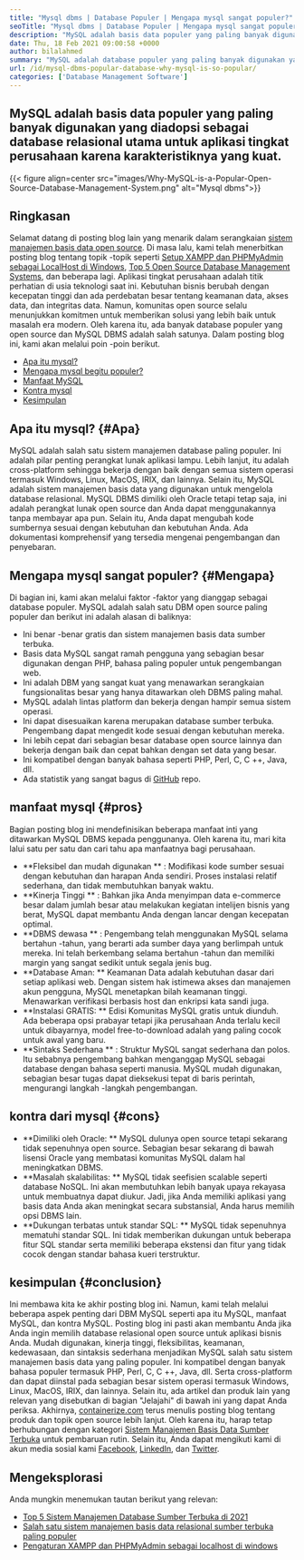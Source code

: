 ```yaml
---
title: "Mysql dbms | Database Populer | Mengapa mysql sangat populer?" 
seoTitle: "Mysql dbms | Database Populer | Mengapa mysql sangat populer?" 
description: "MySQL adalah basis data populer yang paling banyak digunakan yang diadopsi sebagai database relasional utama untuk aplikasi tingkat perusahaan karena karakteristiknya yang kuat." 
date: Thu, 18 Feb 2021 09:00:58 +0000
author: bilalahmed
summary: "MySQL adalah database populer yang paling banyak digunakan yang diadopsi sebagai database relasional utama untuk aplikasi tingkat perusahaan karena karakteristiknya yang kuat." 
url: /id/mysql-dbms-popular-database-why-mysql-is-so-popular/
categories: ['Database Management Software']
---
```


## MySQL adalah basis data populer yang paling banyak digunakan yang diadopsi sebagai database relasional utama untuk aplikasi tingkat perusahaan karena karakteristiknya yang kuat.

{{< figure align=center src="images/Why-MySQL-is-a-Popular-Open-Source-Database-Management-System.png" alt="Mysql dbms">}}


## Ringkasan
Selamat datang di posting blog lain yang menarik dalam serangkaian [sistem manajemen basis data open source][1]. Di masa lalu, kami telah menerbitkan posting blog tentang topik -topik seperti [Setup XAMPP dan PHPMyAdmin sebagai LocalHost di Windows][2], [Top 5 Open Source Database Management Systems][3], dan beberapa lagi. Aplikasi tingkat perusahaan adalah titik perhatian di usia teknologi saat ini. Kebutuhan bisnis berubah dengan kecepatan tinggi dan ada perdebatan besar tentang keamanan data, akses data, dan integritas data. Namun, komunitas open source selalu menunjukkan komitmen untuk memberikan solusi yang lebih baik untuk masalah era modern. Oleh karena itu, ada banyak database populer yang open source dan MySQL DBMS adalah salah satunya. Dalam posting blog ini, kami akan melalui poin -poin berikut.
  * [Apa itu mysql?][4]
  * [Mengapa mysql begitu populer?][5]
  * [Manfaat MySQL][6]
  * [Kontra mysql][7]
  * [Kesimpulan][8]

## Apa itu mysql?   {#Apa}
MySQL adalah salah satu sistem manajemen database paling populer. Ini adalah pilar penting perangkat lunak aplikasi lampu. Lebih lanjut, itu adalah cross-platform sehingga bekerja dengan baik dengan semua sistem operasi termasuk Windows, Linux, MacOS, IRIX, dan lainnya. Selain itu, MySQL adalah sistem manajemen basis data yang digunakan untuk mengelola database relasional. MySQL DBMS dimiliki oleh Oracle tetapi tetap saja, ini adalah perangkat lunak open source dan Anda dapat menggunakannya tanpa membayar apa pun. Selain itu, Anda dapat mengubah kode sumbernya sesuai dengan kebutuhan dan kebutuhan Anda. Ada dokumentasi komprehensif yang tersedia mengenai pengembangan dan penyebaran.

## Mengapa mysql sangat populer?   {#Mengapa}
Di bagian ini, kami akan melalui faktor -faktor yang dianggap sebagai database populer. MySQL adalah salah satu DBM open source paling populer dan berikut ini adalah alasan di baliknya:
  * Ini benar -benar gratis dan sistem manajemen basis data sumber terbuka.
  * Basis data MySQL sangat ramah pengguna yang sebagian besar digunakan dengan PHP, bahasa paling populer untuk pengembangan web.
  * Ini adalah DBM yang sangat kuat yang menawarkan serangkaian fungsionalitas besar yang hanya ditawarkan oleh DBMS paling mahal.
  * MySQL adalah lintas platform dan bekerja dengan hampir semua sistem operasi.
  * Ini dapat disesuaikan karena merupakan database sumber terbuka. Pengembang dapat mengedit kode sesuai dengan kebutuhan mereka.
  * Ini lebih cepat dari sebagian besar database open source lainnya dan bekerja dengan baik dan cepat bahkan dengan set data yang besar.
  * Ini kompatibel dengan banyak bahasa seperti PHP, Perl, C, C ++, Java, dll.
  * Ada statistik yang sangat bagus di [GitHub][9] repo.

## manfaat mysql   {#pros}
Bagian posting blog ini mendefinisikan beberapa manfaat inti yang ditawarkan MySQL DBMS kepada penggunanya. Oleh karena itu, mari kita lalui satu per satu dan cari tahu apa manfaatnya bagi perusahaan.
  * **Fleksibel dan mudah digunakan ** : Modifikasi kode sumber sesuai dengan kebutuhan dan harapan Anda sendiri. Proses instalasi relatif sederhana, dan tidak membutuhkan banyak waktu.
  * **Kinerja Tinggi ** : Bahkan jika Anda menyimpan data e-commerce besar dalam jumlah besar atau melakukan kegiatan intelijen bisnis yang berat, MySQL dapat membantu Anda dengan lancar dengan kecepatan optimal.
  * **DBMS dewasa ** : Pengembang telah menggunakan MySQL selama bertahun -tahun, yang berarti ada sumber daya yang berlimpah untuk mereka. Ini telah berkembang selama bertahun -tahun dan memiliki margin yang sangat sedikit untuk segala jenis bug.
  * **Database Aman: **  Keamanan Data adalah kebutuhan dasar dari setiap aplikasi web. Dengan sistem hak istimewa akses dan manajemen akun pengguna, MySQL menetapkan bilah keamanan tinggi. Menawarkan verifikasi berbasis host dan enkripsi kata sandi juga.
  * **Instalasi GRATIS: **  Edisi Komunitas MySQL gratis untuk diunduh. Ada beberapa opsi prabayar tetapi jika perusahaan Anda terlalu kecil untuk dibayarnya, model free-to-download adalah yang paling cocok untuk awal yang baru.
  * **Sintaks Sederhana ** : Struktur MySQL sangat sederhana dan polos. Itu sebabnya pengembang bahkan menganggap MySQL sebagai database dengan bahasa seperti manusia. MySQL mudah digunakan, sebagian besar tugas dapat dieksekusi tepat di baris perintah, mengurangi langkah -langkah pengembangan.

## kontra dari mysql   {#cons}
  * **Dimiliki oleh Oracle: **  MySQL dulunya open source tetapi sekarang tidak sepenuhnya open source. Sebagian besar sekarang di bawah lisensi Oracle yang membatasi komunitas MySQL dalam hal meningkatkan DBMS.
  * **Masalah skalabilitas: **  MySQL tidak seefisien scalable seperti database NoSQL. Ini akan membutuhkan lebih banyak upaya rekayasa untuk membuatnya dapat diukur. Jadi, jika Anda memiliki aplikasi yang basis data Anda akan meningkat secara substansial, Anda harus memilih opsi DBMS lain.
  * **Dukungan terbatas untuk standar SQL: **  MySQL tidak sepenuhnya mematuhi standar SQL. Ini tidak memberikan dukungan untuk beberapa fitur SQL standar serta memiliki beberapa ekstensi dan fitur yang tidak cocok dengan standar bahasa kueri terstruktur.

## kesimpulan   {#conclusion}
Ini membawa kita ke akhir posting blog ini. Namun, kami telah melalui beberapa aspek penting dari DBM MySQL seperti apa itu MySQL, manfaat MySQL, dan kontra MySQL. Posting blog ini pasti akan membantu Anda jika Anda ingin memilih database relasional open source untuk aplikasi bisnis Anda. Mudah digunakan, kinerja tinggi, fleksibilitas, keamanan, kedewasaan, dan sintaksis sederhana menjadikan MySQL salah satu sistem manajemen basis data yang paling populer. Ini kompatibel dengan banyak bahasa populer termasuk PHP, Perl, C, C ++, Java, dll. Serta cross-platform dan dapat diinstal pada sebagian besar sistem operasi termasuk Windows, Linux, MacOS, IRIX, dan lainnya. Selain itu, ada artikel dan produk lain yang relevan yang disebutkan di bagian "Jelajahi" di bawah ini yang dapat Anda periksa.
Akhirnya, [containerize.com][10] terus menulis posting blog tentang produk dan topik open source lebih lanjut. Oleh karena itu, harap tetap berhubungan dengan kategori [Sistem Manajemen Basis Data Sumber Terbuka][11] untuk pembaruan rutin. Selain itu, Anda dapat mengikuti kami di akun media sosial kami [Facebook][12], [LinkedIn][13], dan [Twitter][14].

## Mengeksplorasi
Anda mungkin menemukan tautan berikut yang relevan:
  * [Top 5 Sistem Manajemen Database Sumber Terbuka di 2021][3]
  * [Salah satu sistem manajemen basis data relasional sumber terbuka paling populer][15]
  * [Pengaturan XAMPP dan PHPMyAdmin sebagai localhost di windows][2]

  
[1]: https://blog.containerize.com/category/database-management-software/
[2]: https://blog.containerize.com/database-management-software/how-to-setup-xampp-and-phpmyadmin-as-localhost-on-windows/
[3]: https://blog.containerize.com/2021/02/12/top-5-open-source-dbms-software-in-2021-mysql-and-alternatives/
[4]: #what
[5]: #why
[6]: #pros
[7]: #cons
[8]: #conclusion
[9]: https://github.com/mysql/mysql-server
[10]: https://www.containerize.com/
[11]: https://products.containerize.com/database-management-system
[12]: https://web.facebook.com/containerize
[13]: https://www.linkedin.com/company/containerize/
[14]: https://twitter.com/containerize_co
[15]: https://products.containerize.com/database-management-system/mysql
